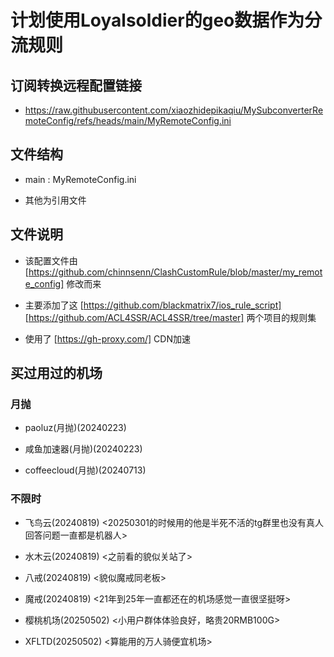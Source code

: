 # 计划使用Loyalsoldier的geo数据作为分流规则

## 订阅转换远程配置链接
- https://raw.githubusercontent.com/xiaozhidepikaqiu/MySubconverterRemoteConfig/refs/heads/main/MyRemoteConfig.ini
  
## 文件结构
- main : MyRemoteConfig.ini

- 其他为引用文件

## 文件说明
- 该配置文件由 [https://github.com/chinnsenn/ClashCustomRule/blob/master/my_remote_config] 修改而来

- 主要添加了这 [https://github.com/blackmatrix7/ios_rule_script] [https://github.com/ACL4SSR/ACL4SSR/tree/master] 两个项目的规则集

- 使用了 [https://gh-proxy.com/] CDN加速

## 买过用过的机场

### 月抛
- paoluz(月抛)(20240223)

- 咸鱼加速器(月抛)(20240223)
  
- coffeecloud(月抛)(20240713)

### 不限时
- 飞鸟云(20240819) <20250301的时候用的他是半死不活的tg群里也没有真人回答问题一直都是机器人>

- 水木云(20240819) <之前看的貌似关站了>
  
- 八戒(20240819) <貌似魔戒同老板>
  
- 魔戒(20240819) <21年到25年一直都还在的机场感觉一直很坚挺呀>
  
- 樱桃机场(20250502) <小用户群体体验良好，略贵20RMB100G>
  
- XFLTD(20250502) <算能用的万人骑便宜机场>

